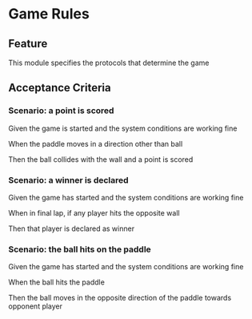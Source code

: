 # Game Rules

## Feature

This module specifies the protocols that determine the game

## Acceptance Criteria

### Scenario: a point is scored

Given the game is started and the system conditions are working fine

When the paddle moves in a direction other than ball

Then the ball collides with the wall and a point is scored

### Scenario: a winner is declared

Given the game has started and the system conditions are working fine

When in final lap, if any player hits the opposite wall

Then that player is declared as winner

### Scenario: the ball hits on the paddle

Given the game has started and the system conditions are working fine

When the ball hits the paddle

Then the ball moves in the opposite direction of the paddle
towards opponent player

